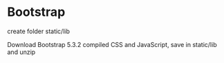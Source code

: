 # Bootstrap

create folder static/lib

Download Bootstrap 5.3.2 compiled CSS and JavaScript, save in static/lib and unzip
